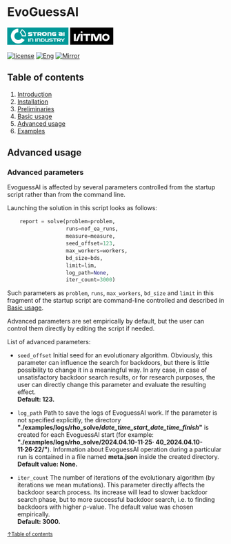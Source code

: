 # EvoGuessAI
[![SAI](https://github.com/ITMO-NSS-team/open-source-ops/blob/master/badges/SAI_badge_flat.svg)](https://sai.itmo.ru/)
[![ITMO](https://github.com/ITMO-NSS-team/open-source-ops/blob/master/badges/ITMO_badge_flat_rus.svg)](https://en.itmo.ru/en/)

[![license](https://img.shields.io/github/license/aimclub/evoguess-ai)](https://github.com/aimclub/evoguess-ai/blob/master/LICENSE)
[![Eng](https://img.shields.io/badge/lang-ru-yellow.svg)](/README.md)
[![Mirror](https://img.shields.io/badge/mirror-GitLab-orange)](https://gitlab.actcognitive.org/itmo-sai-code/evoguess-ai)

## Table of contents <a name="tablecontents"></a>
1. [Introduction](intro.md)
2. [Installation](installation.md)
3. [Preliminaries](theory.md)
4. [Basic usage](basic.md)
5. [Advanced usage](advanced.md)
6. [Examples](examples.md)

## Advanced usage

### Advanced parameters

EvoguessAI is affected by several parameters controlled from 
the startup script rather than from the command line.

Launching the solution in this script looks as follows:
```python
    report = solve(problem=problem,
                   runs=nof_ea_runs,
                   measure=measure,
                   seed_offset=123,
                   max_workers=workers,
                   bd_size=bds,
                   limit=lim,
                   log_path=None,
                   iter_count=3000)
```
Such parameters as `problem`, `runs`, `max_workers`, `bd_size` and 
`limit` in this fragment of the startup script are command-line 
controlled and described in [Basic usage](basic.md).

Advanced parameters are set empirically by default, 
but the user can control them directly by editing the script if needed.

List of advanced parameters:

+ `seed_offset` Initial seed for an evolutionary algorithm. 
Obviously, this parameter can influence the search for backdoors, 
but there is little possibility to change it in a meaningful way. 
In any case, in case of unsatisfactory backdoor search results, 
or for research purposes, the user can directly change this parameter 
and evaluate the resulting effect.  
**Default: 123.**


+ `log_path` Path to save the logs of EvoguessAI work. 
If the parameter is not specified explicitly, the directory 
**"./examples/logs/rho_solve/*date_time_start_date_time_finish*"**
is created for each EvoguessAI start (for example: 
**"./examples/logs/rho_solve/2024.04.10-11&#xb7;25&#xb7;
40_2024.04.10-11&#xb7;26&#xb7;22/"**). 
Information about EvoguessAI operation during a particular 
run is contained in a file named **meta.json** inside 
the created directory.  
**Default value: None.**


+ `iter_count` The number of iterations of the 
evolutionary algorithm (by iterations we mean mutations). 
This parameter directly affects the backdoor search process. 
Its increase will lead to slower backdoor search phase, 
but to more successful backdoor search, i.e. to 
finding backdoors with higher ρ-value. 
The default value was chosen empirically.  
**Default: 3000.**

[//]: # (Тут нужно добавить, что при нахождении бэкдора с одной 
хардтаской и выделения из неё юнитов, происходит перезапуск 
эволюционки \(в рамках того же "запуска"\), но число итераций 
сохраняется на все такие перезапуски.)




<sup>[&uarr;Table of contents](#tablecontents)</sup>
